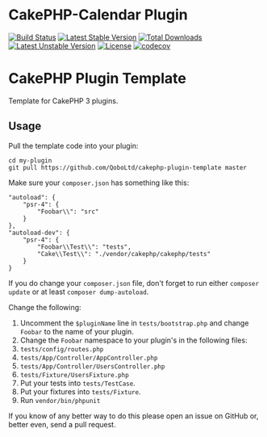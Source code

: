 # CakePHP-Calendar Plugin

[![Build Status](https://travis-ci.org/QoboLtd/cakephp-calendar.svg?branch=master)](https://travis-ci.org/QoboLtd/cakephp-calendar)
[![Latest Stable Version](https://poser.pugx.org/qobo/cakephp-calendar/v/stable)](https://packagist.org/packages/qobo/cakephp-calendar)
[![Total Downloads](https://poser.pugx.org/qobo/cakephp-calendar/downloads)](https://packagist.org/packages/qobo/cakephp-calendar)
[![Latest Unstable Version](https://poser.pugx.org/qobo/cakephp-calendar/v/unstable)](https://packagist.org/packages/qobo/cakephp-calendar)
[![License](https://poser.pugx.org/qobo/cakephp-calendar/license)](https://packagist.org/packages/qobo/cakephp-calendar)
[![codecov](https://codecov.io/gh/QoboLtd/cakephp-calendar/branch/master/graph/badge.svg)](https://codecov.io/gh/QoboLtd/cakephp-calendar)

CakePHP Plugin Template
=======================

Template for CakePHP 3 plugins.

Usage
-----

Pull the template code into your plugin:

```
cd my-plugin
git pull https://github.com/QoboLtd/cakephp-plugin-template master
```

Make sure your `composer.json` has something like this:

```
"autoload": {
    "psr-4": {
        "Foobar\\": "src"
    }
},
"autoload-dev": {
    "psr-4": {
        "Foobar\\Test\\": "tests",
        "Cake\\Test\\": "./vendor/cakephp/cakephp/tests"
    }
}
```

If you do change your `composer.json` file, don't forget to run
either `composer update` or at least `composer dump-autoload`.

Change the following:

1. Uncomment the `$pluginName` line in `tests/bootstrap.php` and change `Foobar` to the name of your plugin.
2. Change the `Foobar` namespace to your plugin's in the following files:
  1. `tests/config/routes.php`
  2. `tests/App/Controller/AppController.php`
  3. `tests/App/Controller/UsersController.php`
  4. `tests/Fixture/UsersFixture.php`
3. Put your tests into `tests/TestCase`.
4. Put your fixtures into `tests/Fixture`.
5. Run `vendor/bin/phpunit`

If you know of any better way to do this please open an issue on GitHub or, better even, send a pull request.
